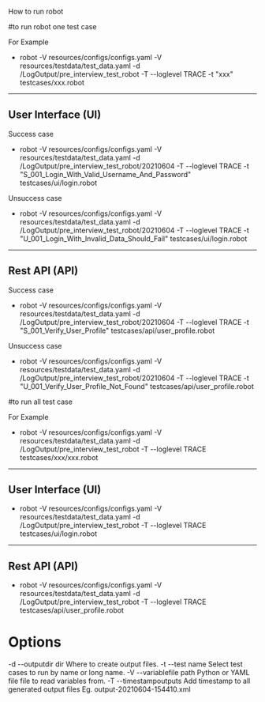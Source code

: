 How to run robot

#to run robot one test case

For Example

- robot -V resources/configs/configs.yaml -V resources/testdata/test_data.yaml -d /LogOutput/pre_interview_test_robot -T --loglevel TRACE -t "xxx" testcases/xxx.robot

----------------------------------------------------------------------------------------------------------------------------------------
User Interface (UI)
----------------------------------------------------------------------------------------------------------------------------------------

Success case
- robot -V resources/configs/configs.yaml -V resources/testdata/test_data.yaml -d /LogOutput/pre_interview_test_robot/20210604 -T --loglevel TRACE -t "S_001_Login_With_Valid_Username_And_Password" testcases/ui/login.robot

Unsuccess case
- robot -V resources/configs/configs.yaml -V resources/testdata/test_data.yaml -d /LogOutput/pre_interview_test_robot/20210604 -T --loglevel TRACE -t "U_001_Login_With_Invalid_Data_Should_Fail" testcases/ui/login.robot

----------------------------------------------------------------------------------------------------------------------------------------
Rest API (API)
----------------------------------------------------------------------------------------------------------------------------------------

Success case
- robot -V resources/configs/configs.yaml -V resources/testdata/test_data.yaml -d /LogOutput/pre_interview_test_robot/20210604 -T --loglevel TRACE -t "S_001_Verify_User_Profile" testcases/api/user_profile.robot

Unsuccess case
- robot -V resources/configs/configs.yaml -V resources/testdata/test_data.yaml -d /LogOutput/pre_interview_test_robot/20210604 -T --loglevel TRACE -t "U_001_Verify_User_Profile_Not_Found" testcases/api/user_profile.robot

#to run all test case

For Example

- robot -V resources/configs/configs.yaml -V resources/testdata/test_data.yaml -d /LogOutput/pre_interview_test_robot -T --loglevel TRACE testcases/xxx/xxx.robot

----------------------------------------------------------------------------------------------------------------------------------------
User Interface (UI)
----------------------------------------------------------------------------------------------------------------------------------------

- robot -V resources/configs/configs.yaml -V resources/testdata/test_data.yaml -d /LogOutput/pre_interview_test_robot -T --loglevel TRACE testcases/ui/login.robot

----------------------------------------------------------------------------------------------------------------------------------------
Rest API (API)
----------------------------------------------------------------------------------------------------------------------------------------

- robot -V resources/configs/configs.yaml -V resources/testdata/test_data.yaml -d /LogOutput/pre_interview_test_robot -T --loglevel TRACE testcases/api/user_profile.robot

# Options
 -d --outputdir dir       Where to create output files.
 -t --test name			      Select test cases to run by name or long name.
 -V --variablefile path	  Python or YAML file file to read variables from.
 -T --timestampoutputs    Add timestamp to all generated output files Eg. output-20210604-154410.xml
